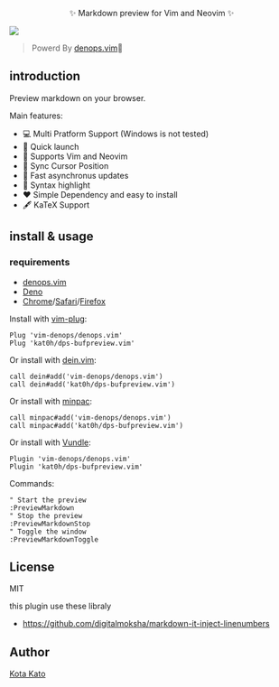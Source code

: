 <p align="center">
✨ Markdown preview for Vim and Neovim ✨

![](https://user-images.githubusercontent.com/45391880/134791644-5f69ee3e-a6ab-4d24-878b-7131dc9a3f4c.gif)
</p>

> Powerd By [denops.vim](https://github.com/vim-denops/denops.vim)🐜

## introduction
Preview markdown on your browser.

Main features:
- 💻 Multi Pratform Support (Windows is not tested)
- 💨 Quick launch
- 🙌 Supports Vim and Neovim
- 📡 Sync Cursor Position
- 🏃 Fast asynchronus updates
- 🎨 Syntax highlight
- ❤️ Simple Dependency and easy to install
- 🖋 KaTeX Support

## install & usage
### requirements
- [denops.vim](https://github.com/vim-denops/denops.vim)
- [Deno](https://deno.land)
- [Chrome](https://www.google.co.jp/chrome/)/[Safari](https://www.apple.com/jp/safari/)/[Firefox](https://www.mozilla.org/ja/firefox/new/)

Install with [vim-plug](https://github.com/junegunn/vim-plug):
```vim
Plug 'vim-denops/denops.vim'
Plug 'kat0h/dps-bufpreview.vim'
```

Or install with [dein.vim](https://github.com/Shougo/dein.vim):
```vim
call dein#add('vim-denops/denops.vim')
call dein#add('kat0h/dps-bufpreview.vim')
```

Or install with [minpac](https://github.com/k-takata/minpac):
```vim
call minpac#add('vim-denops/denops.vim')
call minpac#add('kat0h/dps-bufpreview.vim')
```

Or install with [Vundle](https://github.com/VundleVim/Vundle.vim):
```vim
Plugin 'vim-denops/denops.vim'
Plugin 'kat0h/dps-bufpreview.vim'
```

Commands:
```
" Start the preview
:PreviewMarkdown
" Stop the preview
:PreviewMarkdownStop
" Toggle the window
:PreviewMarkdownToggle
```

## License
MIT

this plugin use these libraly
- https://github.com/digitalmoksha/markdown-it-inject-linenumbers

## Author
[Kota Kato](https://github.com/kat0h)
